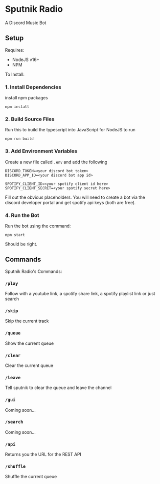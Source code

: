 # Sputnik Radio

A Discord Music Bot

## Setup

Requires:

- NodeJS v16+
- NPM

To Install:

### 1. Install Dependencies

install npm packages

```
npm install
```

### 2. Build Source Files

Run this to build the typescript into JavaScript for NodeJS to run

```
npm run build
```

### 3. Add Environment Variables

Create a new file called `.env` and add the following

```
DISCORD_TOKEN=<your discord bot token>
DISCORD_APP_ID=<your discord bot app id>

SPOTIFY_CLIENT_ID=<your spotify client id here>
SPOTIFY_CLIENT_SECRET=<your spotify secret here>
```

Fill out the obvious placeholders. You will need to create a bot via the discord developer portal and get spotify api keys (both are free).

### 4. Run the Bot

Run the bot using the command:

```
npm start
```

Should be right.

## Commands

Sputnik Radio's Commands:

### `/play`

Follow with a youtube link, a spotify share link, a spotify playlist link or just search

### `/skip`

Skip the current track

### `/queue`

Show the current queue

### `/clear`

Clear the current queue

### `/leave`

Tell sputnik to clear the queue and leave the channel

### `/gui`

Coming soon...

### `/search`

Coming soon...

### `/api`

Returns you the URL for the REST API

### `/shuffle`

Shuffle the current queue
